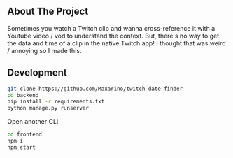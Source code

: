 <!-- ABOUT THE PROJECT -->
## About The Project

Sometimes you watch a Twitch clip and wanna cross-reference it with a Youtube video / vod to understand the context. But, there's no way to get the data and time of a clip in the native Twitch app! I thought that was weird / annoying so I made this.



<!-- Development -->
## Development

```sh
git clone https://github.com/Maxarino/twitch-date-finder
cd backend
pip install -r requirements.txt
python manage.py runserver
```

Open another CLI

```sh
cd frontend
npm i
npm start
```
